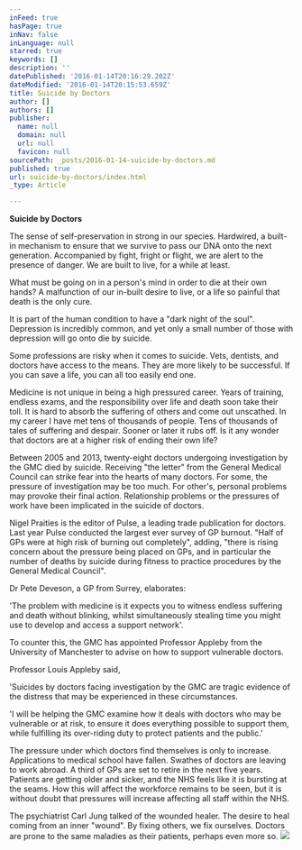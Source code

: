 ```yaml
---
inFeed: true
hasPage: true
inNav: false
inLanguage: null
starred: true
keywords: []
description: ''
datePublished: '2016-01-14T20:16:29.202Z'
dateModified: '2016-01-14T20:15:53.659Z'
title: Suicide by Doctors
author: []
authors: []
publisher:
  name: null
  domain: null
  url: null
  favicon: null
sourcePath: _posts/2016-01-14-suicide-by-doctors.md
published: true
url: suicide-by-doctors/index.html
_type: Article

---
```

**Suicide by Doctors**

The sense of self-preservation in strong in our species. Hardwired, a built-in mechanism to ensure that we survive to pass our DNA onto the next generation. Accompanied by fight, fright or flight, we are alert to the presence of danger. We are built to live, for a while at least.

What must be going on in a person's mind in order to die at their own hands? A malfunction of our in-built desire to live, or a life so painful that death is the only cure.

It is part of the human condition to have a "dark night of the soul". Depression is incredibly common, and yet only a small number of those with depression will go onto die by suicide.

Some professions are risky when it comes to suicide. Vets, dentists, and doctors have access to the means. They are more likely to be successful. If you can save a life, you can all too easily end one.

Medicine is not unique in being a high pressured career. Years of training, endless exams, and the responsibility over life and death soon take their toll. It is hard to absorb the suffering of others and come out unscathed. In my career I have met tens of thousands of people. Tens of thousands of tales of suffering and despair. Sooner or later it rubs off. Is it any wonder that doctors are at a higher risk of ending their own life?

Between 2005 and 2013, twenty-eight doctors undergoing investigation by the GMC died by suicide. Receiving "the letter" from the General Medical Council can strike fear into the hearts of many doctors. For some, the pressure of investigation may be too much. For other's, personal problems may provoke their final action. Relationship problems or the pressures of work have been implicated in the suicide of doctors.

Nigel Praities is the editor of Pulse, a leading trade publication for doctors. Last year Pulse conducted the largest ever survey of GP burnout. "Half of GPs were at high risk of burning out completely", adding,  "there is rising concern about the pressure being placed on GPs, and in particular the number of deaths by suicide during fitness to practice procedures by the General Medical Council".

Dr Pete Deveson, a GP from Surrey, elaborates:

'The problem with medicine is it expects you to witness endless suffering and death without blinking, whilst simultaneously stealing time you might use to develop and access a support network'.

To counter this, the GMC has appointed Professor Appleby from the University of Manchester to advise on how to support vulnerable doctors. 

Professor Louis Appleby said,

'Suicides by doctors facing investigation by the GMC are tragic evidence of the distress that may be experienced in these circumstances.

'I will be helping the GMC examine how it deals with doctors who may be vulnerable or at risk, to ensure it does everything possible to support them, while fulfilling its over-riding duty to protect patients and the public.'

The pressure under which doctors find themselves is only to increase. Applications to medical school have fallen. Swathes of doctors are leaving to work abroad. A third of GPs are set to retire in the next five years. Patients are getting older and sicker, and the NHS feels like it is bursting at the seams. How this will affect the workforce remains to be seen, but it is without doubt that pressures will increase affecting all staff within the NHS.

The psychiatrist Carl Jung talked of the wounded healer. The desire to heal coming from an inner "wound". By fixing others, we fix ourselves. Doctors are prone to the same maladies as their patients, perhaps even more so.
![](https://the-grid-user-content.s3-us-west-2.amazonaws.com/d704a2e4-b209-4303-884b-5cb38fac8ce2.jpg)